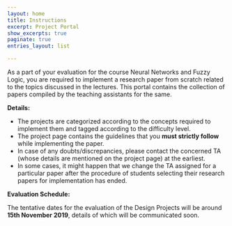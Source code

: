 ```yaml
---
layout: home
title: Instructions
excerpt: Project Portal
show_excerpts: true
paginate: true
entries_layout: list

---
```

As a part of your evaluation for the course Neural Networks and Fuzzy Logic, you are required to implement a research paper from scratch related to the topics discussed in the lectures. This portal contains the collection of papers compiled by the teaching assistants for the same.

**Details:**

* The projects are categorized according to the concepts required to implement them and tagged according to the difficulty level.
* The project page contains the guidelines that you **must strictly follow** while implementing the paper.
* In case of any doubts/discrepancies, please contact the concerned TA (whose details are mentioned on the project page) at the earliest.
* In some cases, it might happen that we change the TA assigned for a particular paper after the procedure of students selecting their research papers for implementation has ended.

**Evaluation Schedule:**

The tentative dates for the evaluation of the Design Projects will be around **15th November 2019**, details of which will be communicated soon.
